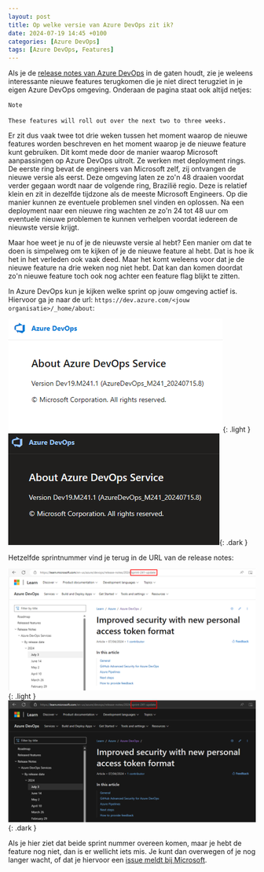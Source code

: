 ```yaml
---
layout: post
title: Op welke versie van Azure DevOps zit ik?
date: 2024-07-19 14:45 +0100
categories: [Azure DevOps]
tags: [Azure DevOps, Features]
---
```


Als je de [release notes van Azure DevOps](https://aka.ms/azuredevops/releasenotes)
in de gaten houdt, zie je weleens interessante nieuwe features terugkomen die je
niet direct terugziet in je eigen Azure DevOps omgeving. Onderaan de pagina staat
ook altijd netjes:

```plaintext
Note

These features will roll out over the next two to three weeks.
```

Er zit dus vaak twee tot drie weken tussen het moment waarop de nieuwe features
worden beschreven en het moment waarop je de nieuwe feature kunt gebruiken. Dit
komt mede door de manier waarop Microsoft aanpassingen op Azure DevOps uitrolt.
Ze werken met deployment rings. De eerste ring bevat de engineers van Microsoft
zelf, zij ontvangen de nieuwe versie als eerst. Deze omgeving laten ze zo'n 48
draaien voordat verder gegaan wordt naar de volgende ring, Brazilië regio. Deze
is relatief klein en zit in dezelfde tijdzone als de meeste Microsoft Engineers.
Op die manier kunnen ze eventuele problemen snel vinden en oplossen. Na een
deployment naar een nieuwe ring wachten ze zo'n 24 tot 48 uur om eventuele nieuwe
problemen te kunnen verhelpen voordat iedereen de nieuwste versie krijgt.

Maar hoe weet je nu of je de nieuwste versie al hebt? Een manier om dat te doen
is simpelweg om te kijken of je de nieuwe feature al hebt. Dat is hoe ik het in
het verleden ook vaak deed. Maar het komt weleens voor dat je de nieuwe feature
na drie weken nog niet hebt. Dat kan dan komen doordat zo'n nieuwe feature toch
ook nog achter een feature flag blijkt te zitten.

In Azure DevOps kun je kijken welke sprint op jouw omgeving actief is. Hiervoor
ga je naar de url: `https://dev.azure.com/<jouw organisatie>/_home/about`:

![Azure DevOps active sprint](/assets/img/posts/2024-07-19-azuredevops-version-light.png){: .light }
![Azure DevOps active sprint](/assets/img/posts/2024-07-19-azuredevops-version-dark.png){: .dark }

Hetzelfde sprintnummer vind je terug in de URL van de release notes:

![Azure DevOps sprint url](/assets/img/posts/2024-07-19-azuredevops-version-url-light.png){: .light }
![Azure DevOps sprint url](/assets/img/posts/2024-07-19-azuredevops-version-url-dark.png){: .dark }

Als je hier ziet dat beide sprint nummer overeen komen, maar je hebt de feature
nog niet, dan is er wellicht iets mis. Je kunt dan overwegen of je nog langer
wacht, of dat je hiervoor een [issue meldt bij Microsoft](https://developercommunity.visualstudio.com/AzureDevOps).
